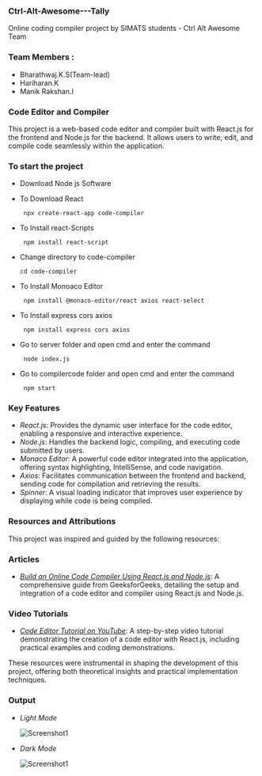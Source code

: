 ### Ctrl-Alt-Awesome---Tally
Online coding compiler project by SIMATS students - Ctrl Alt Awesome Team

### Team Members :
- Bharathwaj.K.S(Team-lead)
- Hariharan.K
- Manik Rakshan.I

### Code Editor and Compiler

This project is a web-based code editor and compiler built with React.js for the frontend and Node.js for the backend. It allows users to write, edit, and compile code seamlessly within the application.

### To start the project
- Download Node js Software
- To Download React
  
  ```
   npx create-react-app code-compiler
  ```
- To Install react-Scripts
  
  ```
   npm install react-script
  ```
- Change directory to code-compiler

    ```
   cd code-compiler
   ```
- To Install Monoaco Editor
     
  ```
   npm install @monaco-editor/react axios react-select
  ```
- To Install express cors axios
  
  ```
   npm install express cors axios
  ```
- Go to server folder and open cmd and enter the command
  
  ```
   node index.js
  ```
- Go to compilercode folder and open cmd and enter the command
  
  ```
   npm start
  ```

### Key Features

- *React.js*: Provides the dynamic user interface for the code editor, enabling a responsive and interactive experience.
- *Node.js*: Handles the backend logic, compiling, and executing code submitted by users.
- *Monaco Editor*: A powerful code editor integrated into the application, offering syntax highlighting, IntelliSense, and code navigation.
- *Axios*: Facilitates communication between the frontend and backend, sending code for compilation and retrieving the results.
- *Spinner*: A visual loading indicator that improves user experience by displaying while code is being compiled.

### Resources and Attributions

This project was inspired and guided by the following resources:

### Articles
- *[Build an Online Code Compiler Using React.js and Node.js](https://www.geeksforgeeks.org/build-an-online-code-compiler-using-react-js-and-node-js/)*: A comprehensive guide from GeeksforGeeks, detailing the setup and integration of a code editor and compiler using React.js and Node.js.

### Video Tutorials
- *[Code Editor Tutorial on YouTube](https://www.youtube.com/watch?v=k49ZR3hRMzA)*: A step-by-step video tutorial demonstrating the creation of a code editor with React.js, including practical examples and coding demonstrations.

These resources were instrumental in shaping the development of this project, offering both theoretical insights and practical implementation techniques.

### Output

- _Light Mode_
  
    ![Screenshot1](https://github.com/bharathwajks26/Ctrl-Alt-Awesome---Tally/blob/main/outcomp/1.jpg)
  

- _Dark Mode_
  
  
  ![Screenshot1](https://github.com/bharathwajks26/Ctrl-Alt-Awesome---Tally/blob/main/outcomp/2.jpg)
 


